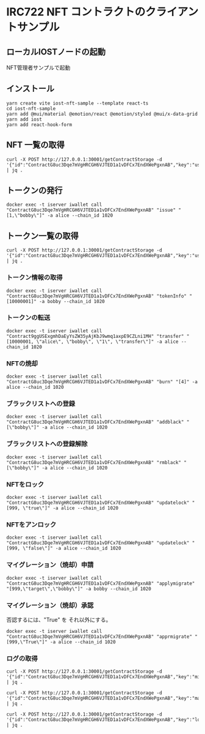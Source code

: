 # IRC722 NFT コントラクトのクライアントサンプル

## ローカルIOSTノードの起動

NFT管理者サンプルで起動

## インストール

```shell
yarn create vite iost-nft-sample --template react-ts
cd iost-nft-sample
yarn add @mui/material @emotion/react @emotion/styled @mui/x-data-grid
yarn add iost
yarn add react-hook-form
```

## NFT 一覧の取得

```shell
curl -X POST http://127.0.0.1:30001/getContractStorage -d '{"id":"ContractG8uc3Dqe7mVgHRCGH6VJTED1a1vDFCx7EndXWePgxnAB","key":"userdata.alice","by_longest_chain":true}' | jq .
```

## トークンの発行

```shell
docker exec -t iserver iwallet call "ContractG8uc3Dqe7mVgHRCGH6VJTED1a1vDFCx7EndXWePgxnAB" "issue" "[1,\"bobby\"]" -a alice --chain_id 1020
```

## トークン一覧の取得

```shell
curl -X POST http://127.0.0.1:30001/getContractStorage -d '{"id":"ContractG8uc3Dqe7mVgHRCGH6VJTED1a1vDFCx7EndXWePgxnAB","key":"userdata.bobby","by_longest_chain":true}' | jq .
```

### トークン情報の取得

```shell
docker exec -t iserver iwallet call "ContractG8uc3Dqe7mVgHRCGH6VJTED1a1vDFCx7EndXWePgxnAB" "tokenInfo" "[10000001]" -a bobby --chain_id 1020
```

### トークンの転送

```shell
docker exec -t iserver iwallet call "Contract9ggUSExgmhDaEyYsZW35yAjKbJ9wmq1axpE9CZLni1MH" "transfer" "[10000001, \"alice\", \"bobby\", \"1\", \"transfer\"]" -a alice --chain_id 1020
```

### NFTの焼却

```shell
docker exec -t iserver iwallet call "ContractG8uc3Dqe7mVgHRCGH6VJTED1a1vDFCx7EndXWePgxnAB" "burn" "[4]" -a alice --chain_id 1020
```

### ブラックリストへの登録

```shell
docker exec -t iserver iwallet call "ContractG8uc3Dqe7mVgHRCGH6VJTED1a1vDFCx7EndXWePgxnAB" "addblack" "[\"bobby\"]" -a alice --chain_id 1020
```

### ブラックリストへの登録解除

```shell
docker exec -t iserver iwallet call "ContractG8uc3Dqe7mVgHRCGH6VJTED1a1vDFCx7EndXWePgxnAB" "rmblack" "[\"bobby\"]" -a alice --chain_id 1020
```

### NFTをロック

```shell
docker exec -t iserver iwallet call "ContractG8uc3Dqe7mVgHRCGH6VJTED1a1vDFCx7EndXWePgxnAB" "updatelock" "[999, \"true\"]" -a alice --chain_id 1020
```

### NFTをアンロック

```shell
docker exec -t iserver iwallet call "ContractG8uc3Dqe7mVgHRCGH6VJTED1a1vDFCx7EndXWePgxnAB" "updatelock" "[999, \"false\"]" -a alice --chain_id 1020
```

### マイグレーション（焼却）申請

```shell
docker exec -t iserver iwallet call "ContractG8uc3Dqe7mVgHRCGH6VJTED1a1vDFCx7EndXWePgxnAB" "applymigrate" "[999,\"target\",\"bobby\"]" -a bobby --chain_id 1020
```

### マイグレーション（焼却）承認

否認するには、"True" を それ以外にする。

```shell
docker exec -t iserver iwallet call "ContractG8uc3Dqe7mVgHRCGH6VJTED1a1vDFCx7EndXWePgxnAB" "apprmigrate" "[999,\"True\"]" -a alice --chain_id 1020
```

### ログの取得

```shell
curl -X POST http://127.0.0.1:30001/getContractStorage -d '{"id":"ContractG8uc3Dqe7mVgHRCGH6VJTED1a1vDFCx7EndXWePgxnAB","key":"minlogNum","by_longest_chain":true}' | jq .

curl -X POST http://127.0.0.1:30001/getContractStorage -d '{"id":"ContractG8uc3Dqe7mVgHRCGH6VJTED1a1vDFCx7EndXWePgxnAB","key":"maxlogNum","by_longest_chain":true}' | jq .

curl -X POST http://127.0.0.1:30001/getContractStorage -d '{"id":"ContractG8uc3Dqe7mVgHRCGH6VJTED1a1vDFCx7EndXWePgxnAB","key":"log1","by_longest_chain":true}' | jq .
```
